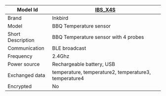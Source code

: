 |Model Id|[IBS_X4S](./../../src/devices/IBS_X4S_json.h)|
|-|-|
|Brand|Inkbird|
|Model|BBQ Temperature sensor|
|Short Description|BBQ Temperature sensor with 4 probes|
|Communication|BLE broadcast|
|Frequency|2.4Ghz|
|Power source|Rechargeable battery, USB|
|Exchanged data|temperature, temperature2, temperature3, temperature4|
|Encrypted|No|
